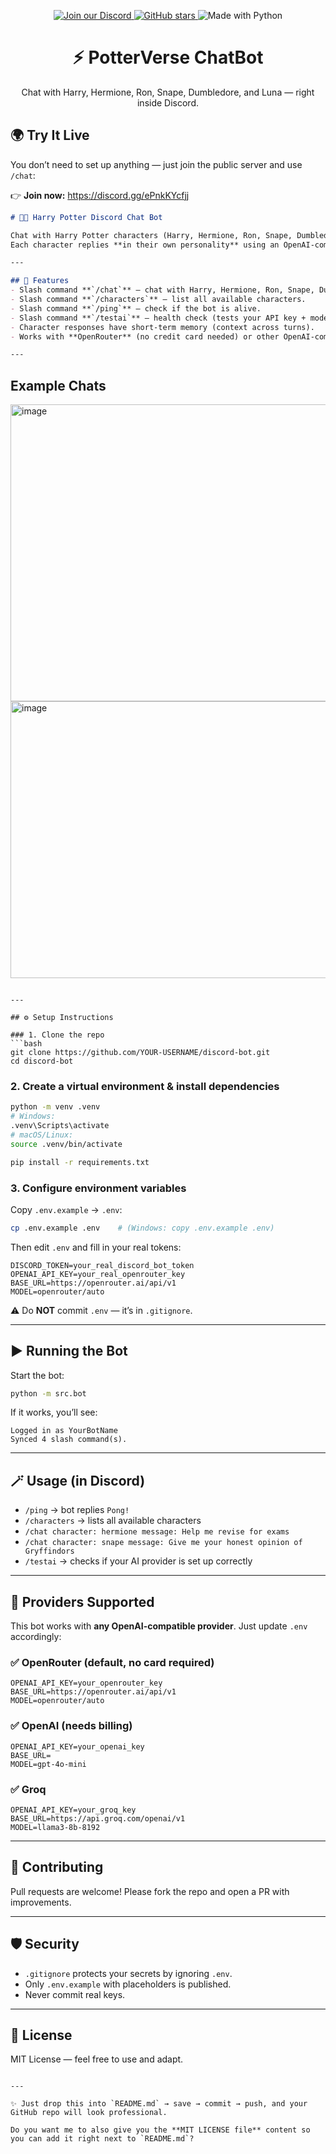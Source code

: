 
<p align="center">
  <a href="https://discord.gg/ePnkKYcfjj">
    <img alt="Join our Discord" src="https://img.shields.io/badge/Join%20our%20Discord-5865F2?logo=discord&logoColor=white&style=for-the-badge">
  </a>
  <a href="https://github.com/hm0813/Discord_chatbox/stargazers">
    <img alt="GitHub stars" src="https://img.shields.io/github/stars/hm0813/Discord_chatbox?style=for-the-badge">
  </a>
  <img alt="Made with Python" src="https://img.shields.io/badge/Made%20with-Python-3776AB?logo=python&logoColor=white&style=for-the-badge">
</p>


<h1 align="center">⚡ PotterVerse ChatBot</h1>
<p align="center">Chat with Harry, Hermione, Ron, Snape, Dumbledore, and Luna — right inside Discord.</p>


## 🌍 Try It Live

You don’t need to set up anything — just join the public server and use `/chat`:

👉 **Join now:** https://discord.gg/ePnkKYcfjj


```markdown
# 🧙✨ Harry Potter Discord Chat Bot  

Chat with Harry Potter characters (Harry, Hermione, Ron, Snape, Dumbledore, Luna) inside Discord!  
Each character replies **in their own personality** using an OpenAI-compatible API (OpenRouter by default).  

---

## 🚀 Features
- Slash command **`/chat`** – chat with Harry, Hermione, Ron, Snape, Dumbledore, or Luna.  
- Slash command **`/characters`** – list all available characters.  
- Slash command **`/ping`** – check if the bot is alive.  
- Slash command **`/testai`** – health check (tests your API key + model).  
- Character responses have short-term memory (context across turns).  
- Works with **OpenRouter** (no credit card needed) or other OpenAI-compatible providers.  

---


```

##  Example Chats

<img width="937" height="475" alt="image" src="https://github.com/user-attachments/assets/b0547da1-e083-4c7a-9b57-cb0c9790cda4" />
<img width="1049" height="443" alt="image" src="https://github.com/user-attachments/assets/7cb11ae9-3aea-4fd6-b2ab-a67ba3641402" />


````

---

## ⚙️ Setup Instructions

### 1. Clone the repo
```bash
git clone https://github.com/YOUR-USERNAME/discord-bot.git
cd discord-bot
````

### 2. Create a virtual environment & install dependencies

```bash
python -m venv .venv
# Windows:
.venv\Scripts\activate
# macOS/Linux:
source .venv/bin/activate

pip install -r requirements.txt
```

### 3. Configure environment variables

Copy `.env.example` → `.env`:

```bash
cp .env.example .env    # (Windows: copy .env.example .env)
```

Then edit `.env` and fill in your real tokens:

```dotenv
DISCORD_TOKEN=your_real_discord_bot_token
OPENAI_API_KEY=your_real_openrouter_key
BASE_URL=https://openrouter.ai/api/v1
MODEL=openrouter/auto
```

⚠️ Do **NOT** commit `.env` — it’s in `.gitignore`.

---

## ▶️ Running the Bot

Start the bot:

```bash
python -m src.bot
```

If it works, you’ll see:

```
Logged in as YourBotName
Synced 4 slash command(s).
```

---

## 🪄 Usage (in Discord)

* `/ping` → bot replies `Pong!`
* `/characters` → lists all available characters
* `/chat character: hermione message: Help me revise for exams`
* `/chat character: snape message: Give me your honest opinion of Gryffindors`
* `/testai` → checks if your AI provider is set up correctly

---

## 🔑 Providers Supported

This bot works with **any OpenAI-compatible provider**. Just update `.env` accordingly:

### ✅ OpenRouter (default, no card required)

```dotenv
OPENAI_API_KEY=your_openrouter_key
BASE_URL=https://openrouter.ai/api/v1
MODEL=openrouter/auto
```

### ✅ OpenAI (needs billing)

```dotenv
OPENAI_API_KEY=your_openai_key
BASE_URL=
MODEL=gpt-4o-mini
```

### ✅ Groq

```dotenv
OPENAI_API_KEY=your_groq_key
BASE_URL=https://api.groq.com/openai/v1
MODEL=llama3-8b-8192
```

---

## 🤝 Contributing

Pull requests are welcome!
Please fork the repo and open a PR with improvements.

---

## 🛡️ Security

* `.gitignore` protects your secrets by ignoring `.env`.
* Only `.env.example` with placeholders is published.
* Never commit real keys.

---

## 📜 License

MIT License — feel free to use and adapt.

```

---

✨ Just drop this into `README.md` → save → commit → push, and your GitHub repo will look professional.  

Do you want me to also give you the **MIT LICENSE file** content so you can add it right next to `README.md`?
```
